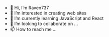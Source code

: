 - 👋 Hi, I’m Raven737
- 👀 I’m interested in creating web sites
- 🌱 I’m currently learning JavaScript and React
- 💞️ I’m looking to collaborate on ...
- 📫 How to reach me ...

<!---
Raven737/Raven737 is a ✨ special ✨ repository because its `README.md` (this file) appears on your GitHub profile.
You can click the Preview link to take a look at your changes.
--->
